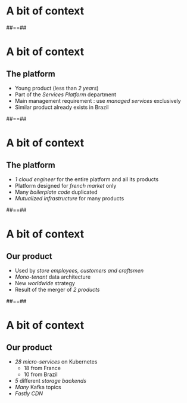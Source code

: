 <!-- .slide: class="transition left transition-bg-grey-4" -->

# A bit of context

##==##

# A bit of context
## The platform

- Young product (less than *2 years*)
- Part of the *Services Platform* department
- Main management requirement : use *managed services* exclusively
- Similar product already exists in Brazil

##==##

# A bit of context
## The platform

- *1 cloud engineer* for the entire platform and all its products
- Platform designed for *french market* only
- Many *boilerplate code* duplicated
- *Mutualized infrastructure* for many products

##==##

# A bit of context
## Our product

- Used by *store employees, customers and craftsmen*
- *Mono-tenant* data architecture
- New *worldwide* strategy
- Result of the merger of *2 products*

##==##

# A bit of context
## Our product

- *28 micro-services* on Kubernetes
  - 18 from France
  - 10 from Brazil
- *5* different *storage backends*
- *Many* Kafka topics
- *Fastly CDN*
